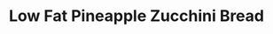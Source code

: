 ---
title: Low Fat Pineapple Zucchini Bread
source: Yummly
source_url: http://www.yummly.com/recipe/Healthier-Zucchini-Bread-Recipezaar_1
yield: 16
active_time: 15
total_time: 90
tags: 
  - american
image: /uploads/LFPineappleZucchiniBread.jpg
ingredients: |-
  * 2 1/2 cups zucchini (grated) 
  * 1 1/2 cups sugar 
  * 3 eggs 
  * 2 tsps vanilla 
  * 1 cup unsweetened applesauce 
  * 1 1/2 cup whole wheat flour 
  * 1 1/2 cups all-purpose flour 
  * 1 tsp baking powder 
  * 1 tsp baking soda 
  * 1 cup pineapple (drained crushed) 
instructions: |-
  * Mix together applesauce, eggs, sugar and vanilla. 
  * Add flours, baking powder, and baking soda. Mix well. 
  * Add pineapple and zucchini and mix until combined. 
  * Pour into greased bread pans. 
  * Bake for 60 minutes at 350. 
---